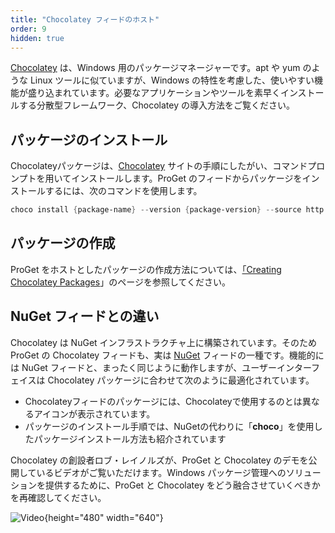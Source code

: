 ```yaml
---
title: "Chocolatey フィードのホスト"
order: 9
hidden: true
---
```


[Chocolatey](https://chocolatey.org/) は、Windows 用のパッケージマネージャーです。apt や yum のような Linux ツールに似ていますが、Windows の特性を考慮した、使いやすい機能が盛り込まれています。必要なアプリケーションやツールを素早くインストールする分散型フレームワーク、Chocolatey の導入方法をご覧ください。

## **パッケージのインストール**

Chocolateyパッケージは、[Chocolatey](https://chocolatey.org/docs/commands-install) サイトの手順にしたがい、コマンドプロンプトを用いてインストールします。ProGet のフィードからパッケージをインストールするには、次のコマンドを使用します。

```powershell
choco install {package-name} --version {package-version} --source http://{proget-server}/nuget/{feed-name}/
```

## **パッケージの作成**

ProGet をホストとしたパッケージの作成方法については、[「Creating Chocolatey Packages](https://chocolatey.org/docs/create-packages)」のページを参照してください。

##  **NuGet フィードとの違い**

Chocolatey は NuGet インフラストラクチャ上に構築されています。そのためProGet の Chocolatey フィードも、実は [NuGet](/docs/proget/feeds/nuget) フィードの一種です。機能的には NuGet フィードと、まったく同じように動作しますが、ユーザーインターフェイスは Chocolatey パッケージに合わせて次のように最適化されています。

- Chocolateyフィードのパッケージには、Chocolateyで使用するのとは異なるアイコンが表示されています。
- パッケージのインストール手順では、NuGetの代わりに「**choco**」を使用したパッケージインストール方法も紹介されています

Chocolatey の創設者ロブ・レイノルズが、ProGet と Chocolatey のデモを公開しているビデオがご覧いただけます。Windows パッケージ管理へのソリューションを提供するために、ProGet と Chocolatey をどう融合させていくべきかを再確認してください。

![Video](https://www.youtube.com/watch?v=BcTYGf7sQ8Q&feature=emb_title){height="480" width="640"}